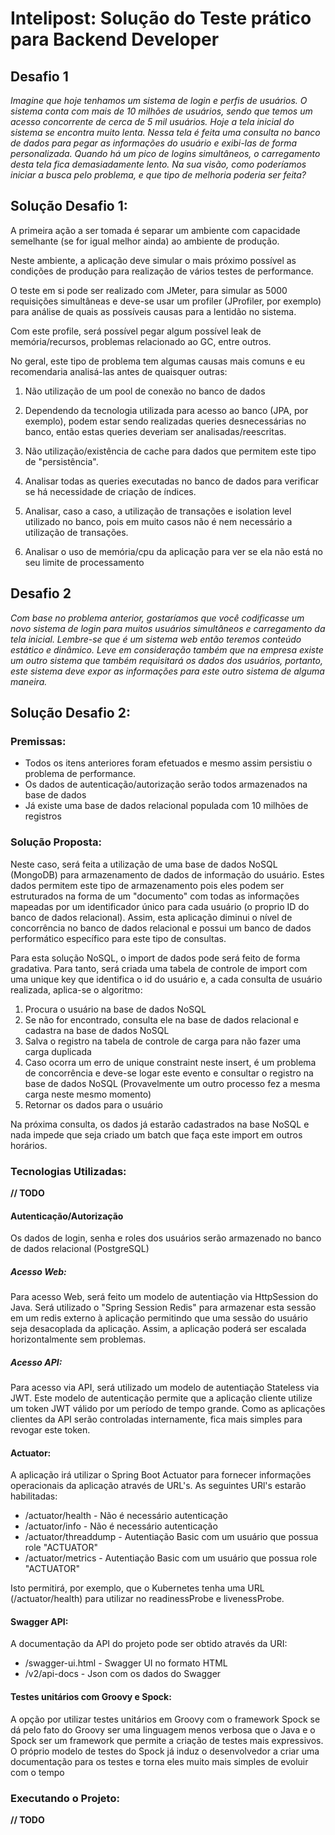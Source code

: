 # Intelipost: Solução do Teste prático para Backend Developer

## Desafio 1

*Imagine que hoje tenhamos um sistema de login e perfis de usuários. O sistema conta com mais de 10 milhões de usuários, sendo que temos um acesso concorrente de cerca de 5 mil usuários. Hoje a tela inicial do sistema se encontra muito lenta. Nessa tela é feita uma consulta no banco de dados para pegar as informações do usuário e exibi-las de forma personalizada. Quando há um pico de logins simultâneos, o carregamento desta tela fica demasiadamente lento. Na sua visão, como poderíamos iniciar a busca pelo problema, e que tipo de melhoria poderia ser feita?*

## Solução Desafio 1:
 
A primeira ação a ser tomada é separar um ambiente com capacidade semelhante (se for igual melhor ainda) ao ambiente de produção.

Neste ambiente, a aplicação deve simular o mais próximo possível as condições de produção para realização de vários testes de performance.

O teste em si pode ser realizado com JMeter, para simular as 5000 requisições simultâneas e deve-se usar um profiler (JProfiler, por exemplo) para análise de quais as possíveis causas para a lentidão no sistema.

Com este profile, será possível pegar algum possível leak de memória/recursos, problemas relacionado ao GC, entre outros.

No geral, este tipo de problema tem algumas causas mais comuns e eu recomendaria analisá-las antes de quaisquer outras:

1) Não utilização de um pool de conexão no banco de dados

1) Dependendo da tecnologia utilizada para acesso ao banco (JPA, por exemplo), podem estar sendo realizadas queries desnecessárias no banco, então estas queries deveriam ser analisadas/reescritas.

1) Não utilização/existência de cache para dados que permitem este tipo de "persistência".

1) Analisar todas as queries executadas no banco de dados para verificar se há necessidade de criação de índices.

1) Analisar, caso a caso, a utilização de transações e isolation level utilizado no banco, pois em muito casos não é nem necessário a utilização de transações.

1) Analisar o uso de memória/cpu da aplicação para ver se ela não está no seu limite de processamento

## Desafio 2

*Com base no problema anterior, gostaríamos que você codificasse um novo sistema de login para muitos usuários simultâneos e carregamento da tela inicial. Lembre-se que é um sistema web então teremos conteúdo estático e dinâmico. Leve em consideração também que na empresa existe um outro sistema que também requisitará os dados dos usuários, portanto, este sistema deve expor as informações para este outro sistema de alguma maneira.*

## Solução Desafio 2:

### Premissas:

* Todos os itens anteriores foram efetuados e mesmo assim persistiu o problema de performance.
* Os dados de autenticação/autorização serão todos armazenados na base de dados
* Já existe uma base de dados relacional populada com 10 milhões de registros

### Solução Proposta:

Neste caso, será feita a utilização de uma base de dados NoSQL (MongoDB) para armazenamento de dados de informação do usuário. Estes dados permitem este tipo de armazenamento pois eles podem ser estruturados na forma de um "documento" com todas as informações mapeadas por um identificador único para cada usuário (o proprio ID do banco de dados relacional). Assim, esta aplicação diminui o nível de concorrência no banco de dados relacional e possui um banco de dados performático específico para este tipo de consultas.

Para esta solução NoSQL, o import de dados pode será feito de forma gradativa. Para tanto, será criada uma tabela de controle de import com uma unique key que identifica o id do usuário e, a cada consulta de usuário realizada, aplica-se o algoritmo:

1) Procura o usuário na base de dados NoSQL
1) Se não for encontrado, consulta ele na base de dados relacional e cadastra na base de dados NoSQL
1) Salva o registro na tabela de controle de carga para não fazer uma carga duplicada
1) Caso ocorra um erro de unique constraint neste insert, é um problema de concorrência e deve-se logar este evento e consultar o registro na base de dados NoSQL (Provavelmente um outro processo fez a mesma carga neste mesmo momento)
1) Retornar os dados para o usuário

Na próxima consulta, os dados já estarão cadastrados na base NoSQL e nada impede que seja criado um batch que faça este import em outros horários.

### Tecnologias Utilizadas:

**// TODO**

#### Autenticação/Autorização
Os dados de login, senha e roles dos usuários serão armazenado no banco de dados relacional (PostgreSQL)

##### Acesso Web:
Para acesso Web, será feito um modelo de autentiação via HttpSession do Java. Será utilizado o "Spring Session Redis" para armazenar esta sessão em um redis externo à aplicação permitindo que uma sessão do usuário seja desacoplada da aplicação. Assim, a aplicação poderá ser escalada horizontalmente sem problemas.

##### Acesso API:
Para acesso via API, será utilizado um modelo de autentiação Stateless via JWT. Este modelo de autenticação permite que a aplicação cliente utilize um token JWT válido por um período de tempo grande. Como as aplicações clientes da API serão controladas internamente, fica mais simples para revogar este token.


#### Actuator:
A aplicação irá utilizar o Spring Boot Actuator para fornecer informações operacionais da aplicação através de URL's. As seguintes URl's estarão habilitadas:

* /actuator/health - Não é necessário autenticação
* /actuator/info - Não é necessário autenticação
* /actuator/threaddump - Autentiação Basic com um usuário que possua role "ACTUATOR"
* /actuator/metrics - Autentiação Basic com um usuário que possua role "ACTUATOR"

Isto permitirá, por exemplo, que o Kubernetes tenha uma URL (/actuator/health) para utilizar no readinessProbe e livenessProbe.

#### Swagger API:
A documentação da API do projeto pode ser obtido através da URI:
* /swagger-ui.html - Swagger UI no formato HTML
* /v2/api-docs - Json com os dados do Swagger

#### Testes unitários com Groovy e Spock:

A opção por utilizar testes unitários em Groovy com o framework Spock se dá pelo fato do Groovy ser uma linguagem menos verbosa que o Java e o Spock ser um framework que permite a criação de testes mais expressivos. O próprio modelo de testes do Spock já induz o desenvolvedor a criar uma documentação para os testes e torna eles muito mais simples de evoluir com o tempo

### Executando o Projeto:

**// TODO**

